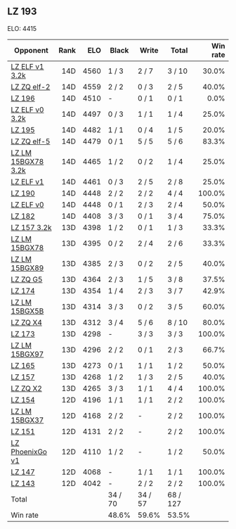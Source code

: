 ## LZ 193 ##

ELO: 4415

Opponent | Rank | ELO | Black | Write | Total | Win rate
---------|-----:|----:|-------|-------|-------|-------:
[LZ ELF v1 3.2k](LZ%20ELF%20v1%203.2k.md) | 14D | 4560 | 1 / 3 | 2 / 7 | 3 / 10 | 30.0%
[LZ ZQ elf-2](LZ%20ZQ%20elf-2.md) | 14D | 4559 | 2 / 2 | 0 / 3 | 2 / 5 | 40.0%
[LZ 196](LZ%20196.md) | 14D | 4510 | - | 0 / 1 | 0 / 1 | 0.0%
[LZ ELF v0 3.2k](LZ%20ELF%20v0%203.2k.md) | 14D | 4497 | 0 / 3 | 1 / 1 | 1 / 4 | 25.0%
[LZ 195](LZ%20195.md) | 14D | 4482 | 1 / 1 | 0 / 4 | 1 / 5 | 20.0%
[LZ ZQ elf-5](LZ%20ZQ%20elf-5.md) | 14D | 4479 | 0 / 1 | 5 / 5 | 5 / 6 | 83.3%
[LZ LM 15BGX78 3.2k](LZ%20LM%2015BGX78%203.2k.md) | 14D | 4465 | 1 / 2 | 0 / 2 | 1 / 4 | 25.0%
[LZ ELF v1](LZ%20ELF%20v1.md) | 14D | 4461 | 0 / 3 | 2 / 5 | 2 / 8 | 25.0%
[LZ 190](LZ%20190.md) | 14D | 4448 | 2 / 2 | 2 / 2 | 4 / 4 | 100.0%
[LZ ELF v0](LZ%20ELF%20v0.md) | 14D | 4448 | 0 / 1 | 2 / 3 | 2 / 4 | 50.0%
[LZ 182](LZ%20182.md) | 14D | 4408 | 3 / 3 | 0 / 1 | 3 / 4 | 75.0%
[LZ 157 3.2k](LZ%20157%203.2k.md) | 13D | 4398 | 1 / 2 | 0 / 1 | 1 / 3 | 33.3%
[LZ LM 15BGX78](LZ%20LM%2015BGX78.md) | 13D | 4395 | 0 / 2 | 2 / 4 | 2 / 6 | 33.3%
[LZ LM 15BGX89](LZ%20LM%2015BGX89.md) | 13D | 4385 | 2 / 3 | 0 / 2 | 2 / 5 | 40.0%
[LZ ZQ G5](LZ%20ZQ%20G5.md) | 13D | 4364 | 2 / 3 | 1 / 5 | 3 / 8 | 37.5%
[LZ 174](LZ%20174.md) | 13D | 4354 | 1 / 4 | 2 / 3 | 3 / 7 | 42.9%
[LZ LM 15BGX5B](LZ%20LM%2015BGX5B.md) | 13D | 4314 | 3 / 3 | 0 / 2 | 3 / 5 | 60.0%
[LZ ZQ X4](LZ%20ZQ%20X4.md) | 13D | 4312 | 3 / 4 | 5 / 6 | 8 / 10 | 80.0%
[LZ 173](LZ%20173.md) | 13D | 4298 | - | 3 / 3 | 3 / 3 | 100.0%
[LZ LM 15BGX97](LZ%20LM%2015BGX97.md) | 13D | 4296 | 2 / 2 | 0 / 1 | 2 / 3 | 66.7%
[LZ 165](LZ%20165.md) | 13D | 4273 | 0 / 1 | 1 / 1 | 1 / 2 | 50.0%
[LZ 157](LZ%20157.md) | 13D | 4268 | 1 / 2 | 1 / 3 | 2 / 5 | 40.0%
[LZ ZQ X2](LZ%20ZQ%20X2.md) | 13D | 4265 | 3 / 3 | 1 / 1 | 4 / 4 | 100.0%
[LZ 154](LZ%20154.md) | 12D | 4196 | 1 / 1 | 1 / 1 | 2 / 2 | 100.0%
[LZ LM 15BGX37](LZ%20LM%2015BGX37.md) | 12D | 4168 | 2 / 2 | - | 2 / 2 | 100.0%
[LZ 151](LZ%20151.md) | 12D | 4131 | 2 / 2 | - | 2 / 2 | 100.0%
[LZ PhoenixGo v1](LZ%20PhoenixGo%20v1.md) | 12D | 4110 | 1 / 2 | - | 1 / 2 | 50.0%
[LZ 147](LZ%20147.md) | 12D | 4068 | - | 1 / 1 | 1 / 1 | 100.0%
[LZ 143](LZ%20143.md) | 12D | 4042 | - | 2 / 2 | 2 / 2 | 100.0%
Total | | | 34 / 70 | 34 / 57 | 68 / 127 | 
Win rate| | | 48.6% | 59.6% | 53.5% | 

